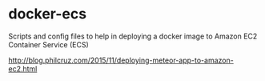 # docker-ecs
Scripts and config files to help in deploying a docker image to Amazon EC2 Container Service (ECS)

http://blog.philcruz.com/2015/11/deploying-meteor-app-to-amazon-ec2.html
